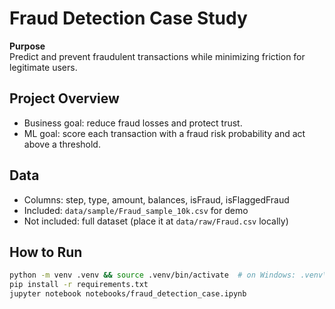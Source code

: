 # Fraud Detection Case Study

**Purpose**  
Predict and prevent fraudulent transactions while minimizing friction for legitimate users.

## Project Overview
- Business goal: reduce fraud losses and protect trust.
- ML goal: score each transaction with a fraud risk probability and act above a threshold.

## Data
- Columns: step, type, amount, balances, isFraud, isFlaggedFraud
- Included: `data/sample/Fraud_sample_10k.csv` for demo
- Not included: full dataset (place it at `data/raw/Fraud.csv` locally)

## How to Run
```bash
python -m venv .venv && source .venv/bin/activate  # on Windows: .venv\Scripts\activate
pip install -r requirements.txt
jupyter notebook notebooks/fraud_detection_case.ipynb
